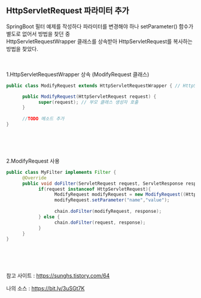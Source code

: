 ## HttpServletRequest 파라미터 추가
SpringBoot 필터 예제를 작성하다 파라미터를 변경해야 하나 setParameter() 함수가 별도로 없어서 방법을 찾던 중 <br/>
HttpServletRequestWrapper 클래스를 상속받아 HttpServletRequest를 복사하는 방법을 찾았다.
<br/><br/><br/>


1.HttpServletRequestWrapper 상속 (ModifyRequest 클래스)

~~~java
public class ModifyRequest extends HttpServletRequestWrapper { // HttpServletRequestWrapper 상속

      public ModifyRequest(HttpServletRequest request) {
            super(request); // 부모 클래스 생성자 호출
      }
      
      //TODO 메소드 추가
}
~~~

<br/><br/><br/>

2.ModifyRequest 사용
~~~java
public class MyFilter implements Filter {
      @Override
      public void doFilter(ServletRequest request, ServletResponse response, FilterChain chain) throws IOException, ServletException {
            if(request instanceof HttpServletRequest){
                  ModifyRequest modifyRequest = new ModifyRequest((HttpServletRequest) request);
                  modifyRequest.setParameter("name","value");
                  
                  chain.doFilter(modifyRequest, response);
            } else {
                  chain.doFilter(request, response);
            }
      }
}
~~~
<br/><br/><br/>

참고 사이트 : https://sunghs.tistory.com/64


나의 소스 : https://bit.ly/3uSGt7K
